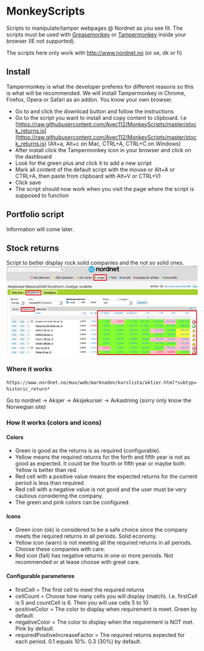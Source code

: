 # MonkeyScripts

Scripts to manipulate/tamper webpages @ Nordnet as you see fit. The scripts must be used with [Greasemonkey](http://www.greasespot.net/) or [Tampermonkey](https://tampermonkey.net/) inside your browser (IE not supported).

The scripts here only work with http://www.nordnet.no (or se, dk or fi)

## Install
Tampermonkey is what the developer preferes for different reasons so this is what will be recommended. 
We will install Tampermonkey in Chrome, Firefox, Opera or Safari as an addon. You know your own browser.
* Go to [](https://tampermonkey.net/) and click the download button and follow the instructions
* Go to the script you want to install and copy content to clipboard. I.e [https://raw.githubusercontent.com/Avec112/MonkeyScripts/master/stock_returns.js](https://raw.githubusercontent.com/Avec112/MonkeyScripts/master/stock_returns.js) (Alt+a, Alt+c on Mac, CTRL+A, CTRL+C on Windows)
* After install click the Tampermonkey icon in your browser and click on the dashboard
* Look for the green plus and click it to add a new script
* Mark all content of the default script with the mouse or Alt+A or CTRL+A, then paste from clipboard with Alt+V or CTRL+V)
* Click save
* The script should now work when you visit the page where the script is supposed to function

## Portfolio script
Information will come later.

## Stock returns
Script to better display rock solid companies and the not so solid ones. 
![](https://raw.githubusercontent.com/Avec112/MonkeyScripts/master/stock_returns.png)

### Where it works
`https://www.nordnet.no/mux/web/marknaden/kurslista/aktier.html*subtyp=historic_return*`

Go to nordnet -> Aksjer -> Aksjekurser -> Avkastning (sorry only know the Norwegian site)

### How it works (colors and icons)

#### Colors
* Green is good as the returns is as required (configurable).
* Yellow means the required returns for the forth and fifth year is not as good as expected. It could be the fourth or fifth year or maybe both. Yellow is better than red.
* Red cell with a positive value means the expected returns for the current period is less than required. 
* Red cell with a negative value is not good and the user must be very cautious considering the company.  
* The green and pink colors can be configured. 

#### Icons
* Green icon (ok) is considered to be a safe choice since the company meets the required returns in all periods. Solid economy.
* Yellow icon (warn) is not meeting all the required returns in all periods. Choose these companies with care.  
* Red icon (fail) has negative returns in one or more periods. Not recommended or at lease choose with great care.  

#### Configurable parameteres
* firstCell = The first cell to meet the required returns
* cellCount = Choose how many cells you will display (match). I.e. firstCell is 5 and countCell is 6. Then you will use cells 5 to 10
* positiveColor = The color to display when requirement is meet. Green by default.
* negativeColor = The color to display when the requirement is NOT met. Pink by default.
* requiredPositiveIncreaseFactor = The required returns expected for each period. 0.1 equals 10%. 0.3 (30%) by default.
